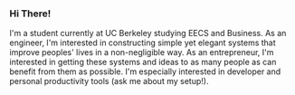 ### Hi There!

I'm a student currently at UC Berkeley studying EECS and Business. As an engineer, I'm interested in constructing simple yet elegant systems that improve peoples' lives in a non-negligible way. As an entrepreneur, I'm interested in getting 
these systems and ideas to as many people as can benefit from them as possible. I'm especially interested in developer and personal productivity tools (ask me about my setup!).
